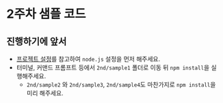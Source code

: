 # 2주차 샘플 코드

## 진행하기에 앞서

- [프로젝트 설정](../README.md)를 참고하여 `node.js` 설정을 먼저 해주세요.
- 터미널, 커맨드 프롬프트 등에서 `2nd/sample1` 폴더로 이동 뒤 `npm install`을 실행해주세요.
  - `2nd/sample2` 와 `2nd/sample3`, `2nd/sample4`도 마찬가지로 `npm install`을 미리 해주세요.
